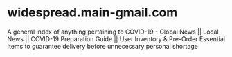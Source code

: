 # widespread.main-gmail.com
A general index of anything pertaining to COVID-19 - Global News || Local News || COVID-19 Preparation Guide || User Inventory &amp; Pre-Order Essential Items to guarantee delivery before unnecessary personal shortage
